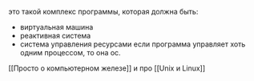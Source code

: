 это такой комплекс программы, которая должна быть:
- виртуальная машина
- реактивная система
- система управления ресурсами
если программа управляет хоть одним процессом, то она ос. 

[[Просто о компьютерном железе]] и про [[Unix и Linux]]
